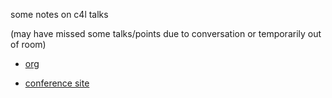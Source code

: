 some notes on c4l talks

(may have missed some talks/points due to conversation or temporarily out of room)

- [org](http://code4lib.org)

- [conference site](http://2016.code4lib.org)
